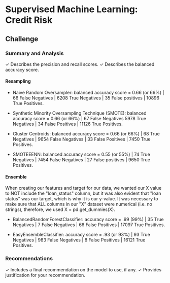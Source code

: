 # Supervised Machine Learning: Credit Risk

## Challenge

### Summary and Analysis
✓ Describes the precision and
recall scores.
✓ Describes the balanced
accuracy score.

#### Resampling

- Naive Random Oversampler: balanced accuracy score = 0.66 (or 66%) | 66 False Negatives | 6208 True Negatives |
35 False positives | 10896 True Positives.

- Synthetic Minority Oversampling Technique (SMOTE): balanced accuracy score = 0.66 (or 66%) | 67 False Negatives
5978 True Negatives | 34 False Positives | 11126 True Positives.

- Cluster Centroids: balanced accuracy score = 0.66 (or 66%) | 68 True Negatives | 9654 False Negatives | 
33 False Positives | 7450 True Positives.

- SMOTEEENN: balanced accuracy score = 0.55 (or 55%) | 74 True Negatives | 7454 False Negatives |
27 False positives | 9650 True Positives.



#### Ensemble
When creating our features and target for our data, we wanted our X value to NOT include the "loan_status" column, but it was also evident that "loan status" was our target, which is why it is our y-value. It was necessary to make sure that ALL columns in our "X" dataset were numerical (i.e. no strings), therefore, we used X = pd.get_dummies(X).

- BalancedRandomForestClassifier: accuracy score = .99 (99%) | 35 True Negatives | 7 False Negatives |
66 False Positives | 17097 True Positives.

- EasyEnsembleClassifier: accuracy score = .93 (or 93%) | 93 True Negatives | 983 False Negatives |
8 False Positives | 16121 True Positives.

### Recommendations
✓ Includes a final
recommendation on the model to
use, if any.
✓ Provides justification for your
recommendation.
